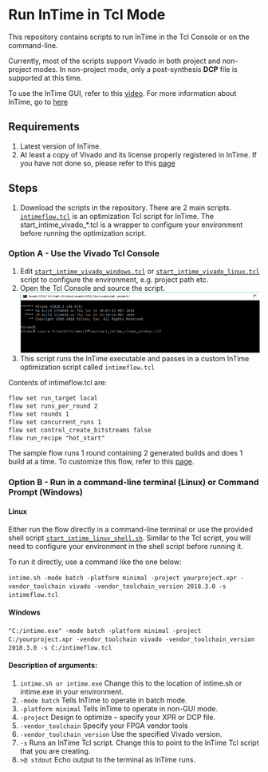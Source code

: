 # Run InTime in Tcl Mode
This repository contains scripts to run InTime in the Tcl Console or on the command-line. 

Currently, most of the scripts support Vivado in both project and non-project modes. In non-project mode, only a post-synthesis **DCP** file is supported at this time. 

To use the InTime GUI, refer to this [video](https://www.youtube.com/watch?v=lQvY_XZ3R7w).
For more information about InTime, go to [here](https://www.plunify.com/en/intime/)

## Requirements
1. Latest version of InTime.
2. At least a copy of Vivado and its license properly registered in InTime. If you have not done so, please refer to this [page](https://github.com/plunify/InTime/tree/master/configuration)

## Steps
1. Download the scripts in the repository. There are 2 main scripts. 
[`intimeflow.tcl`](intimeflow.tcl) is an optimization Tcl script for InTime. The start_intime_vivado_*.tcl is a wrapper to configure your environment before running the optimization script.

### Option A - Use the Vivado Tcl Console
1. Edit [`start_intime_vivado_windows.tcl`](start_intime_vivado_windows.tcl) or [`start_intime_vivado_linux.tcl`](start_intime_vivado_linux.tcl) script to configure the environment, e.g. project path etc. 
2. Open the Tcl Console and source the script.
![alt text](https://github.com/plunify/InTime/blob/master/images/VivadoTclConsole_windows.png "Vivado Tcl Console - Windows") 
3. This script runs the InTime executable and passes in a custom InTime optimization script called `intimeflow.tcl`

Contents of intimeflow.tcl are:
```flow reset
flow set run_target local
flow set runs_per_round 2
flow set rounds 1
flow set concurrent_runs 1
flow set control_create_bitstreams false
flow run_recipe "hot_start"
```
The sample flow runs 1 round containing 2 generated builds and does 1 build at a time. To customize this flow, refer to this [page](https://docs.plunify.com/intime/flow_properties.html). 

### Option B - Run in a command-line terminal (Linux) or Command Prompt (Windows)

#### Linux

Either run the flow directly in a command-line terminal or use the provided shell script [`start_intime_linux_shell.sh`](start_intime_linux_shell.sh). Similar to the Tcl script, you will need to configure your environment in the shell script before running it.

To run it directly, use a command like the one below:

```intime.sh -mode batch -platform minimal -project yourproject.xpr -vendor_toolchain vivado -vendor_toolchain_version 2018.3.0 -s intimeflow.tcl```

#### Windows

```"C:/intime.exe" -mode batch -platform minimal -project C:/yourproject.xpr -vendor_toolchain vivado -vendor_toolchain_version 2018.3.0 -s C:/intimeflow.tcl```

#### Description of arguments:
1. `intime.sh or intime.exe` Change this to the location of intime.sh or intime.exe in your environment.
2. `-mode batch` Tells InTime to operate in batch mode.
3. `-platform minimal` Tells InTime to operate in non-GUI mode.
4. `-project` Design to optimize – specify your XPR or DCP file.
5. `-vendor_toolchain` Specify your FPGA vendor tools 
6. `-vendor_toolchain_version` Use the specified Vivado version.
7. `-s` Runs an InTime Tcl script. Change this to point to the InTime Tcl script that you are creating.
8. `>@ stdout` Echo output to the terminal as InTime runs.

